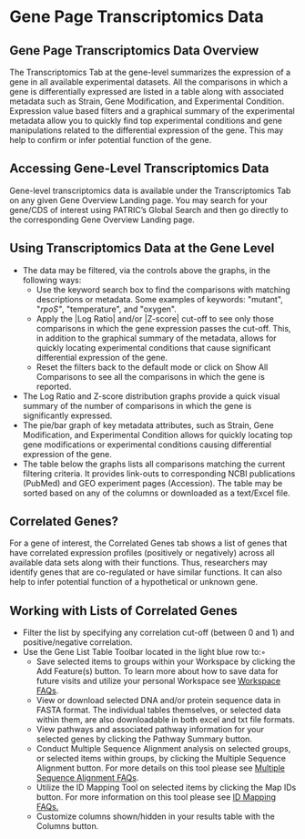 # Gene Page Transcriptomics Data

## Gene Page Transcriptomics Data Overview

The Transcriptomics Tab at the gene-level summarizes the expression of a
gene in all available experimental datasets. All the comparisons in
which a gene is differentially expressed are listed in a table along
with associated metadata such as Strain, Gene Modification, and
Experimental Condition. Expression value based filters and a graphical
summary of the experimental metadata allow you to quickly find top
experimental conditions and gene manipulations related to the
differential expression of the gene. This may help to confirm or infer
potential function of the gene.

## Accessing Gene-Level Transcriptomics Data

Gene-level transcriptomics data is available under the Transcriptomics
Tab on any given Gene Overview Landing page. You may search for your
gene/CDS of interest using PATRIC’s Global Search and then go directly
to the corresponding Gene Overview Landing page.

## Using Transcriptomics Data at the Gene Level

-   The data may be filtered, via the controls above the graphs, in the
    following ways:
    -   Use the keyword search box to find the comparisons with matching
        descriptions or metadata. Some examples of keywords: "mutant",
        "*rpoS"*, "temperature", and "oxygen".
    -   Apply the |Log Ratio| and/or |Z-score| cut-off to see only those
        comparisons in which the gene expression passes the cut-off.
        This, in addition to the graphical summary of the metadata,
        allows for quickly locating experimental conditions that cause
        significant differential expression of the gene.
    -   Reset the filters back to the default mode or click on Show All
        Comparisons to see all the comparisons in which the gene is
        reported.
-   The Log Ratio and Z-score distribution graphs provide a quick visual
    summary of the number of comparisons in which the gene is
    significantly expressed.
-   The pie/bar graph of key metadata attributes, such as Strain, Gene
    Modification, and Experimental Condition allows for quickly locating
    top gene modifications or experimental conditions causing
    differential expression of the gene.
-   The table below the graphs lists all comparisons matching the
    current filtering criteria. It provides link-outs to corresponding
    NCBI publications (PubMed) and GEO experiment pages (Accession). The
    table may be sorted based on any of the columns or downloaded as a
    text/Excel file.

## Correlated Genes?

For a gene of interest, the Correlated Genes tab shows a list of genes
that have correlated expression profiles (positively or negatively)
across all available data sets along with their functions. Thus,
researchers may identify genes that are co-regulated or have similar
functions. It can also help to infer potential function of a
hypothetical or unknown gene.

## Working with Lists of Correlated Genes

-   Filter the list by specifying any correlation cut-off (between 0
    and 1) and positive/negative correlation.
-   Use the Gene List Table Toolbar located in the light blue row to:◦
    -   Save selected items to groups within your Workspace by clicking
        the Add Feature(s) button. To learn more about how to save data
        for future visits and utilize your personal Workspace see
        [Workspace FAQs](/content/Workspace_and_Groups).
    -   View or download selected DNA and/or protein sequence data in
        FASTA format. The individual tables themselves, or selected data
        within them, are also downloadable in both excel and txt file
        formats.
    -   View pathways and associated pathway information for your
        selected genes by clicking the Pathway Summary button.
    -   Conduct Multiple Sequence Alignment analysis on selected groups,
        or selected items within groups, by clicking the Multiple
        Sequence Alignment button. For more details on this tool please
        see [Multiple Sequence Alignment FAQs](/content/Multiple_Sequence_Alignment).
    -   Utilize the ID Mapping Tool on selected items by clicking the
        Map IDs button. For more information on this tool please see [ID Mapping FAQs.](/content/ID_Mapping_Tool)
    -   Customize columns shown/hidden in your results table with the
        Columns button.
